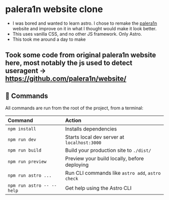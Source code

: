 # palera1n website clone
* I was bored and wanted to learn astro. I chose to remake the [palera1n](https://palera.in) website and improve on it in what I thought would make it look better.
* This uses vanilla CSS, and no other JS framework. Only Astro.
* This took me around a day to make

## Took some code from original palera1n website here, most notably the js used to detect useragent -> https://github.com/palera1n/website/
## 🧞 Commands

All commands are run from the root of the project, from a terminal:

| Command                   | Action                                           |
| :------------------------ | :----------------------------------------------- |
| `npm install`             | Installs dependencies                            |
| `npm run dev`             | Starts local dev server at `localhost:3000`      |
| `npm run build`           | Build your production site to `./dist/`          |
| `npm run preview`         | Preview your build locally, before deploying     |
| `npm run astro ...`       | Run CLI commands like `astro add`, `astro check` |
| `npm run astro -- --help` | Get help using the Astro CLI                     |

